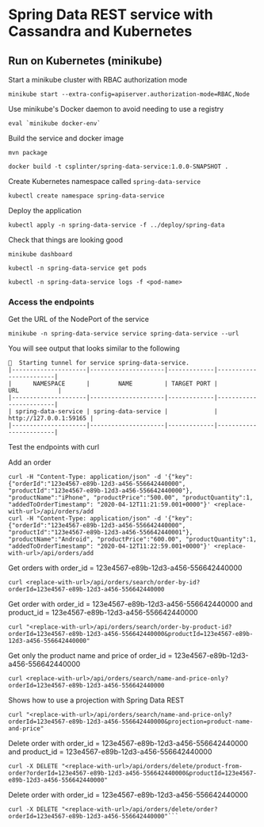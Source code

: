 # Spring Data REST service with Cassandra and Kubernetes

## Run on Kubernetes (minikube)

Start a minikube cluster with RBAC authorization mode
```
minikube start --extra-config=apiserver.authorization-mode=RBAC,Node
```

Use minikube's Docker daemon to avoid needing to use a registry
```
eval `minikube docker-env`
```

Build the service and docker image
```
mvn package
```
```
docker build -t csplinter/spring-data-service:1.0.0-SNAPSHOT .
```

Create Kubernetes namespace called `spring-data-service`
```
kubectl create namespace spring-data-service
```

Deploy the application
```
kubectl apply -n spring-data-service -f ../deploy/spring-data
```

Check that things are looking good
```
minikube dashboard
```

```
kubectl -n spring-data-service get pods
```

```
kubectl -n spring-data-service logs -f <pod-name>
```

### Access the endpoints

Get the URL of the NodePort of the service
```
minikube -n spring-data-service service spring-data-service --url
```
You will see output that looks similar to the following
```
🏃  Starting tunnel for service spring-data-service.
|---------------------|---------------------|-------------|------------------------|
|      NAMESPACE      |        NAME         | TARGET PORT |          URL           |
|---------------------|---------------------|-------------|------------------------|
| spring-data-service | spring-data-service |             | http://127.0.0.1:59165 |
|---------------------|---------------------|-------------|------------------------|
```

Test the endpoints with curl

Add an order
```
curl -H "Content-Type: application/json" -d '{"key": {"orderId":"123e4567-e89b-12d3-a456-556642440000", "productId":"123e4567-e89b-12d3-a456-556642440000"}, "productName":"iPhone", "productPrice":"500.00", "productQuantity":1, "addedToOrderTimestamp": "2020-04-12T11:21:59.001+0000"}' <replace-with-url>/api/orders/add
curl -H "Content-Type: application/json" -d '{"key": {"orderId":"123e4567-e89b-12d3-a456-556642440000", "productId":"123e4567-e89b-12d3-a456-556642440001"}, "productName":"Android", "productPrice":"600.00", "productQuantity":1, "addedToOrderTimestamp": "2020-04-12T11:22:59.001+0000"}' <replace-with-url>/api/orders/add
```

Get orders with order_id = 123e4567-e89b-12d3-a456-556642440000
```
curl <replace-with-url>/api/orders/search/order-by-id?orderId=123e4567-e89b-12d3-a456-556642440000
```
Get order with order_id = 123e4567-e89b-12d3-a456-556642440000 and product_id = 123e4567-e89b-12d3-a456-556642440000
```
curl "<replace-with-url>/api/orders/search/order-by-product-id?orderId=123e4567-e89b-12d3-a456-556642440000&productId=123e4567-e89b-12d3-a456-556642440000"
```
Get only the product name and price of order_id = 123e4567-e89b-12d3-a456-556642440000
```
curl <replace-with-url>/api/orders/search/name-and-price-only?orderId=123e4567-e89b-12d3-a456-556642440000
```
Shows how to use a projection with Spring Data REST
```
curl "<replace-with-url>/api/orders/search/name-and-price-only?orderId=123e4567-e89b-12d3-a456-556642440000&projection=product-name-and-price"
```

Delete order with order_id = 123e4567-e89b-12d3-a456-556642440000 and product_id = 123e4567-e89b-12d3-a456-556642440000
```
curl -X DELETE "<replace-with-url>/api/orders/delete/product-from-order?orderId=123e4567-e89b-12d3-a456-556642440000&productId=123e4567-e89b-12d3-a456-556642440000"
```

Delete order with order_id = 123e4567-e89b-12d3-a456-556642440000
```
curl -X DELETE "<replace-with-url>/api/orders/delete/order?orderId=123e4567-e89b-12d3-a456-556642440000"```
```